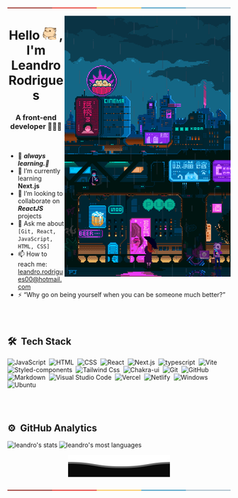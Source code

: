 [![-----------------------------------------------------](https://raw.githubusercontent.com/leandrorodrigues00/leandrorodrigues00/main/.github/colored.png)](#installation)

<picture>
 <img align="right" src="https://raw.githubusercontent.com/leandrorodrigues00/leandrorodrigues00/main/.github/jeffpixel.gif" alt="All rights reserved to Pixel Jeff (https://www.behance.net/pixeljeff)" width="375" height="590em"  />
 </picture>
<h1 align="center">Hello  <picture><img src="https://raw.githubusercontent.com/leandrorodrigues00/leandrorodrigues00/main/.github/hi2.gif" width="30px"> </picture>,  I'm Leandro Rodrigues </h1>

 <h3 align="center">A front-end developer 👨🏻‍💻 </h3>

<br>

- 🔭 **_always learning.📖_**
- 🌱 I’m currently learning <b>Next.js</b>
- 👯 I’m looking to collaborate on <b><i>ReactJS </i></b> projects
- 💬 Ask me about `[Git, React, JavaScript, HTML, CSS]`
- 📫 How to reach me: <a href="mailto:leandro.rodrigues00@hotmail.com" target="_blank">leandro.rodrigues00@hotmail.com</a>
- ⚡ “Why go on being yourself when you can be someone much better?”

<br><br>

## 🛠 &nbsp;Tech Stack

![JavaScript](https://img.shields.io/badge/-JavaScript-05122A?style=flat&logo=javascript&labelColor=444&color=08C&logoWidth=15)&nbsp;
![HTML](https://img.shields.io/badge/-HTML5-05122A?style=flat&logo=html5&labelColor=444&color=08C&logoWidth=15)&nbsp;
![CSS](https://img.shields.io/badge/-CSS3-05122A?style=flat&logo=CSS3&logoColor=1572B6&labelColor=444&color=08C&logoWidth=15)&nbsp;
![React](https://img.shields.io/badge/-React-05122A?style=flat&logo=react&labelColor=444&color=08C&logoWidth=15)&nbsp;
![Next.js](https://img.shields.io/badge/-Next.js-05122A?style=flat&logo=nextdotjs&labelColor=444&color=08C&logoWidth=15)&nbsp;
![typescript](https://img.shields.io/badge/-TypeScript-05122A?style=flat&logo=typescript&labelColor=444&color=08C&logoWidth=15)&nbsp;
![Vite](https://img.shields.io/badge/-Vite-05122A?style=flat&logo=vite&labelColor=444&color=08C&logoWidth=15)&nbsp;
![Styled-components](https://img.shields.io/badge/-Styled_components-05122A?style=flat&logo=styledcomponents&labelColor=444&color=08C&logoWidth=15)&nbsp;
![Tailwind Css](https://img.shields.io/badge/-Tailwind_Css-05122A?style=flat&logo=tailwindcss&labelColor=444&color=08C&logoWidth=15)&nbsp;
![Chakra-ui](https://img.shields.io/badge/-chakra_ui-05122A?style=flat&logo=chakra-ui&logoColor=319795&labelColor=444&color=08C&logoWidth=15)&nbsp;
![Git](https://img.shields.io/badge/-Git-05122A?style=flat&logo=git&labelColor=444&color=08C&logoWidth=15)&nbsp;
![GitHub](https://img.shields.io/badge/-GitHub-05122A?style=flat&logo=github&labelColor=444&color=08C&logoWidth=15)&nbsp;
![Markdown](https://img.shields.io/badge/-Markdown-05122A?style=flat&logo=markdown&labelColor=444&color=08C&logoWidth=15)&nbsp;
![Visual Studio Code](https://img.shields.io/badge/-Visual%20Studio%20Code-05122A?style=flat&logo=visual-studio-code&logoColor=007ACC&labelColor=444&color=08C&logoWidth=15)&nbsp;
![Vercel](https://img.shields.io/badge/-Vercel-05122A?style=flat&logo=vercel&labelColor=444&color=08C&logoWidth=15)&nbsp;
![Netlify](https://img.shields.io/badge/-Netlify-05122A?style=flat&logo=netlify&labelColor=444&color=08C&logoWidth=15)&nbsp;
![Windows](https://img.shields.io/badge/-Windows-05122A?style=flat&logo=windows&logoColor=FFF&labelColor=444&color=08C&logoWidth=15)&nbsp;
![Ubuntu](https://img.shields.io/badge/-Ubuntu-05122A?style=flat&logo=ubuntu&labelColor=444&color=08C&logoWidth=15)&nbsp;

<br><br>
 
## ⚙️ &nbsp;GitHub Analytics

<div>
  <img height="180em" src="https://github-readme-stats.vercel.app/api?username=leandrorodrigues00&show_icons=true&theme=vision-friendly-dark" alt="leandro's stats"/>
  <img height="180em"  src="https://github-readme-stats.vercel.app/api/top-langs/?username=leandrorodrigues00&layout=compact&theme=vision-friendly-dark" alt="leandro's most languages"/>
</div>
</div>

<p align="center">
        <img src="https://raw.githubusercontent.com/leandrorodrigues00/leandrorodrigues00/main/.github/Bottom.svg" alt="Github Stats" />
</p>

[![-----------------------------------------------------](https://raw.githubusercontent.com/leandrorodrigues00/leandrorodrigues00/main/.github/colored.png)](#installation)
